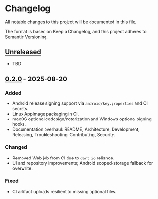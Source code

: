 # Changelog

All notable changes to this project will be documented in this file.

The format is based on Keep a Changelog, and this project adheres to Semantic Versioning.

## [Unreleased]
- TBD

## [0.2.0] - 2025-08-20
### Added
- Android release signing support via `android/key.properties` and CI secrets.
- Linux AppImage packaging in CI.
- macOS optional codesign/notarization and Windows optional signing hooks.
- Documentation overhaul: README, Architecture, Development, Releasing, Troubleshooting, Contributing, Security.

### Changed
- Removed Web job from CI due to `dart:io` reliance.
- UI and repository improvements; Android scoped-storage fallback for overwrite.

### Fixed
- CI artifact uploads resilient to missing optional files.

[Unreleased]: https://github.com/shadil-rayyan/ktu-note-cleaner/compare/v0.2.0...HEAD
[0.2.0]: https://github.com/shadil-rayyan/ktu-note-cleaner/releases/tag/v0.2.0
